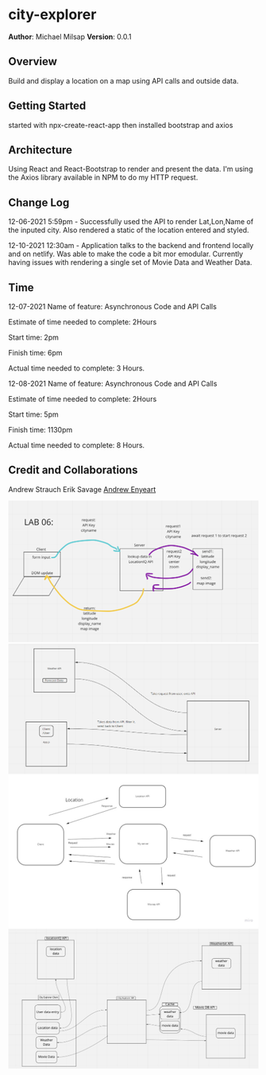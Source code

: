 # city-explorer

**Author**: Michael Milsap
**Version**: 0.0.1

## Overview

Build and display a location on a map using API calls and outside data.

## Getting Started

started with npx-create-react-app
then installed bootstrap and axios

## Architecture

Using React and React-Bootstrap to render and present the data. I'm using the Axios library available in NPM to do my HTTP request.

## Change Log

12-06-2021 5:59pm - Successfully used the API to render Lat,Lon,Name of the inputed city. Also rendered a static of the location entered and styled.

12-10-2021 12:30am - Application talks to the backend and frontend locally and on netlify. Was able to make the code a bit mor emodular. Currently having issues with rendering a single set of Movie Data and Weather Data.

## Time

12-07-2021
Name of feature: Asynchronous Code and API Calls

Estimate of time needed to complete: 2Hours

Start time: 2pm

Finish time: 6pm

Actual time needed to complete: 3 Hours.

12-08-2021
Name of feature: Asynchronous Code and API Calls

Estimate of time needed to complete: 2Hours

Start time: 5pm

Finish time: 1130pm

Actual time needed to complete: 8 Hours.

## Credit and Collaborations

Andrew Strauch
Erik Savage
[Andrew Enyeart](github.com/aenyeart)

<img src="Lab06.png"/>
<img src="Lab07.PNG"/>
<img src="Lab08.jpg"/>
<img src="Lab10.png"/>
